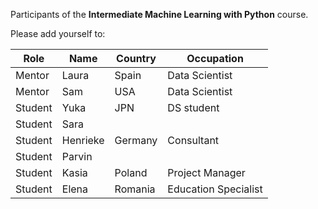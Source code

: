 
Participants of the **Intermediate Machine Learning with Python** course.

Please add yourself to:

Role | Name | Country | Occupation
--- | --- | --- | ---
Mentor | Laura | Spain | Data Scientist
Mentor | Sam | USA | Data Scientist
Student | Yuka | JPN | DS student  
Student | Sara |  |  
Student | Henrieke | Germany | Consultant 
Student | Parvin |  |  
Student | Kasia | Poland |  Project Manager
Student | Elena | Romania | Education Specialist  
